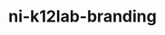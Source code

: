 ---
title: ni-k12lab-branding
image: images/slides/ni-k12lab-branding.jpg
width: 2500
height: 1406
---